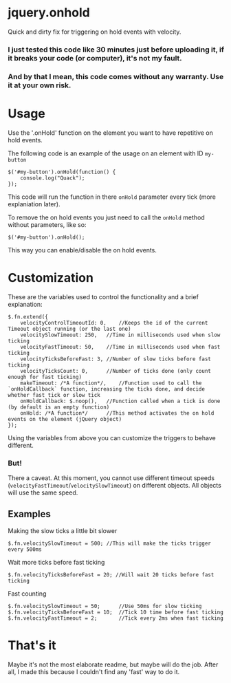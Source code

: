 # jquery.onhold
Quick and dirty fix for triggering on hold events with velocity.

### I just tested this code like 30 minutes just before uploading it, if it breaks your code (or computer), it's not my fault.
### And by that I mean, this code comes without any warranty. Use it at your own risk.

# Usage
Use the '.onHold' function on the element you want to have repetitive on hold events.

The following code is an example of the usage on an element with ID `my-button`

	$('#my-button').onHold(function() {
		console.log("Quack");
	});

This code will run the function in there `onHold` parameter every tick (more explaniation later).

To remove the on hold events you just need to call the `onHold` method without parameters, like so:

	$('#my-button').onHold();
	
This way you can enable/disable the on hold events.

# Customization
These are the variables used to control the functionality and a brief explanation:

	$.fn.extend({
		velocityControlTimeoutId: 0,	//Keeps the id of the current Timeout object running (or the last one)
		velocitySlowTimeout: 250,	//Time in milliseconds used when slow ticking
		velocityFastTimeout: 50,	//Time in milliseconds used when fast ticking
		velocityTicksBeforeFast: 3,	//Number of slow ticks before fast ticking
		velocityTicksCount: 0,		//Number of ticks done (only count enough for fast ticking)
		makeTimeout: /*A function*/,	//Function used to call the `onHoldCallback` function, increasing the ticks done, and decide whether fast tick or slow tick
		onHoldCallback: $.noop(),	//Function called when a tick is done (by default is an empty function)
		onHold: /*A function*/		//This method activates the on hold events on the element (jQuery object)
	});
	
Using the variables from above you can customize the triggers to behave different.

### But!
There a caveat. At this moment, you cannot use different timeout speeds (`velocityFastTimeout`/`velocitySlowTimeout`) on different objects. All objects will use the same speed.

## Examples
Making the slow ticks a little bit slower
	
	$.fn.velocitySlowTimeout = 500; //This will make the ticks trigger every 500ms
	
Wait more ticks before fast ticking

	$.fn.velocityTicksBeforeFast = 20; //Will wait 20 ticks before fast ticking
	
Fast counting

	$.fn.velocitySlowTimeout = 50;		//Use 50ms for slow ticking
	$.fn.velocityTicksBeforeFast = 10;	//Tick 10 time before fast ticking
	$.fn.velocityFastTimeout = 2;		//Tick every 2ms when fast ticking
	
# That's it
Maybe it's not the most elaborate readme, but maybe will do the job.
After all, I made this because I couldn't find any 'fast' way to do it.
